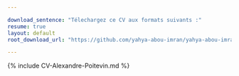 ```yaml
---

download_sentence: "Télechargez ce CV aux formats suivants :"
resume: true
layout: default
root_download_url: "https://github.com/yahya-abou-imran/yahya-abou-imran.github.io/raw/master/resumes/fr/CV-Alexandre-Poitevin"

---
```


{% include CV-Alexandre-Poitevin.md %}
